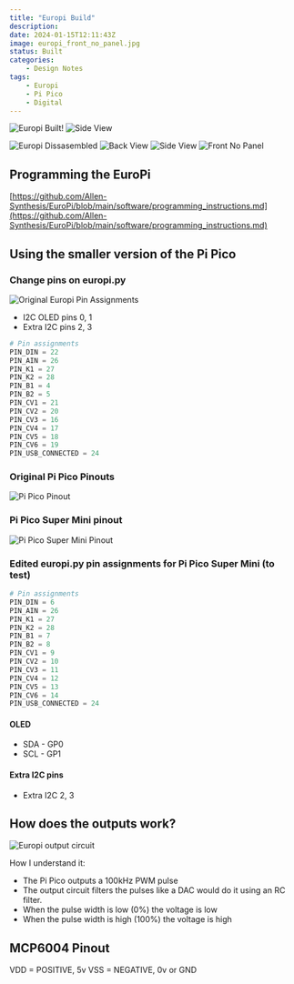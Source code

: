 ```yaml
---
title: "Europi Build"
description: 
date: 2024-01-15T12:11:43Z
image: europi_front_no_panel.jpg
status: Built
categories:
    - Design Notes
tags:
    - Europi
    - Pi Pico
    - Digital
---
```


![Europi Built!](europi_front.jpg) ![Side View](europi_side.jpg)

![Europi Dissasembled](europi_dissassembled.jpg) ![Back View](europi_back.jpg) ![Side View](europi_side_no_panel.jpg) ![Front No Panel](europi_front_no_panel.jpg)

## Programming the EuroPi

[https://github.com/Allen-Synthesis/EuroPi/blob/main/software/programming_instructions.md](https://github.com/Allen-Synthesis/EuroPi/blob/main/software/programming_instructions.md)

## Using the smaller version of the Pi Pico

### Change pins on europi.py

![Original Europi Pin Assignments](original_pin_assignments.png)

- I2C OLED pins 0, 1
- Extra I2C pins 2, 3

```Python
# Pin assignments
PIN_DIN = 22
PIN_AIN = 26
PIN_K1 = 27
PIN_K2 = 28
PIN_B1 = 4
PIN_B2 = 5
PIN_CV1 = 21
PIN_CV2 = 20
PIN_CV3 = 16
PIN_CV4 = 17
PIN_CV5 = 18
PIN_CV6 = 19
PIN_USB_CONNECTED = 24
```

### Original Pi Pico Pinouts

![Pi Pico Pinout](pi_pico_pinout.png)

### Pi Pico Super Mini pinout

![Pi Pico Super Mini Pinout](RP2040-Zero-details-7.jpg)

### Edited europi.py pin assignments for Pi Pico Super Mini (to test)

```Python
# Pin assignments
PIN_DIN = 6
PIN_AIN = 26
PIN_K1 = 27
PIN_K2 = 28
PIN_B1 = 7
PIN_B2 = 8
PIN_CV1 = 9
PIN_CV2 = 10
PIN_CV3 = 11
PIN_CV4 = 12
PIN_CV5 = 13
PIN_CV6 = 14
PIN_USB_CONNECTED = 24
```

#### OLED

- SDA - GP0
- SCL - GP1

#### Extra I2C pins

- Extra I2C 2, 3

## How does the outputs work?

![Europi output circuit](europi_pwm_output_circuit.png)

How I understand it:

- The Pi Pico outputs a 100kHz PWM pulse
- The output circuit filters the pulses like a DAC would do it using an RC filter.
- When the pulse width is low (0%) the voltage is low
- When the pulse width is high (100%) the voltage is high

## MCP6004 Pinout

VDD = POSITIVE, 5v
VSS = NEGATIVE, 0v or GND
